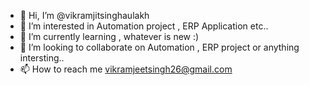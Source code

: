 - 👋 Hi, I’m @vikramjitsinghaulakh
- 👀 I’m interested in Automation project , ERP Application etc..
- 🌱 I’m currently learning , whatever is new :) 
- 💞️ I’m looking to collaborate on Automation , ERP project or anything intersting..
- 📫 How to reach me vikramjeetsingh26@gmail.com

<!---
vikramjitsinghaulakh/vikramjitsinghaulakh is a ✨ special ✨ repository because its `README.md` (this file) appears on your GitHub profile.
You can click the Preview link to take a look at your changes.
--->
